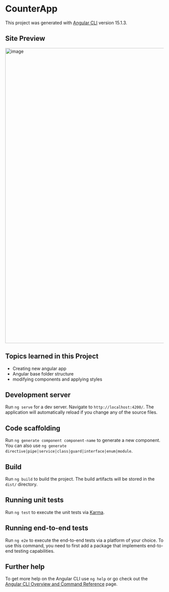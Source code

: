 # CounterApp

This project was generated with [Angular CLI](https://github.com/angular/angular-cli) version 15.1.3.

## Site Preview
<img width="938" alt="image" src="https://user-images.githubusercontent.com/63899190/215317025-175186cd-083c-4d2c-8f48-f18dfbf3b12e.png">

## Topics learned in this Project
 - Creating new angular app
 - Angular base folder structure
 - modifying components and applying styles

## Development server

Run `ng serve` for a dev server. Navigate to `http://localhost:4200/`. The application will automatically reload if you change any of the source files.

## Code scaffolding

Run `ng generate component component-name` to generate a new component. You can also use `ng generate directive|pipe|service|class|guard|interface|enum|module`.

## Build

Run `ng build` to build the project. The build artifacts will be stored in the `dist/` directory.

## Running unit tests

Run `ng test` to execute the unit tests via [Karma](https://karma-runner.github.io).

## Running end-to-end tests

Run `ng e2e` to execute the end-to-end tests via a platform of your choice. To use this command, you need to first add a package that implements end-to-end testing capabilities.

## Further help

To get more help on the Angular CLI use `ng help` or go check out the [Angular CLI Overview and Command Reference](https://angular.io/cli) page.
